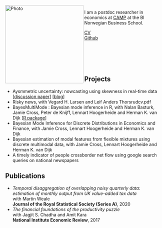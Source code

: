 <img align="left" width="250" alt="Photo" src="https://user-images.githubusercontent.com/89748060/136673521-2d338f5d-c27a-48a3-9402-3e892ec9658d.png">

I am a postdoc researcher in economics at [CAMP](https://www.bi.edu/research/research-centres/centre-of-applied-macroeconomics-and-commodity-prices/) at the BI Norwegian Business School.
<br />

[CV](https://github.com/paullabonne/paullabonne.github.io/files/7316422/CV.pdf)<br />
[Github](https://github.com/paullabonne)


<br /><br /><br /><br />

## Projects

- Aysmmetric uncertainty: nowcasting using skewness in real-time data [[discussion paper](https://www.escoe.ac.uk/publications/aysmmetric-uncertainty-nowcasting-using-skewness-in-real-time-data/)] [[blog](https://www.escoe.ac.uk/aysmmetric-uncertainty-nowcasting-using-skewness-in-real-time-data/)]
- Risky news, with Vegard H. Larsen and Leif Anders Thorsrudcv.pdf
- BayesMultiMode : Bayesian mode inference in R, with Nalan Basturk, Jamie Cross, Peter de Knijff, Lennart Hoogerheide and Herman K. van Dijk [[R package](https://github.com/paullabonne/BayesMultiMode)]
- Bayesian Mode Inference for Discrete Distributions in Economics and Finance, with Jamie Cross, Lennart Hoogerheide and Herman K. van Dijk
- Bayesian estimation of modal features from flexible mixtures using discrete multimodal data, with Jamie Cross, Lennart Hoogerheide and Herman K. van Dijk
- A timely indicator of people crossborder net flow using google search queries on national newspapers

## Publications

- *Temporal disaggregation of overlapping noisy quarterly data: estimation of monthly output from UK value-added tax data*<br/>
with Martin Weale<br/>
**Journal of the Royal Statistical Society (Series A)**, 2020
- *The financial foundations of the productivity puzzle*<br/>
with Jagjit S. Chadha and Amit Kara<br/>
**National Institute Economic Review**, 2017
